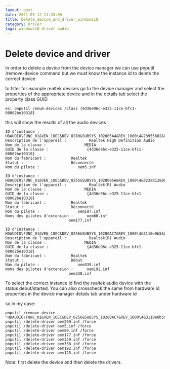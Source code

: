 ```yaml
---
layout: post
date: 2021-05-12 11:33:00
title: Delete_device_and_driver_windows10
category: Driver
tags: windows10 driver audio
---
```

# Delete device and driver

In order to delete a device from the device manager we can use pnputil /remove-device command 
but we must know the instance id to delete the correct device 

to filter for example realtek devices go to the device manager and select the properties of the appropriate device and in the details tab select the property class GUID

```
ex: pnputil /enum-devices /class {4d36e96c-e325-11ce-bfc1-08002be10318}
```
this will show the results of all the audio devices 

```
ID d'instance :                 HDAUDIO\FUNC_01&VEN_10EC&DEV_0280&SUBSYS_102805A4&REV_1000\4&23955602&0&0001
Description de l'appareil :          Realtek High Definition Audio
Nom de la classe :                 MEDIA
GUID de la classe :                 {4d36e96c-e325-11ce-bfc1-08002be10318}
Nom du fabricant :           Realtek
Statut :                     Déconnecté
Nom du pilote :                 oem5.inf

ID d'instance :                 HDAUDIO\FUNC_01&VEN_10EC&DEV_0255&SUBSYS_1028085A&REV_1000\4&323a812&0&0001
Description de l'appareil :          Realtek(R) Audio
Nom de la classe :                 MEDIA
GUID de la classe :                 {4d36e96c-e325-11ce-bfc1-08002be10318}
Nom du fabricant :           Realtek
Statut :                     Déconnecté
Nom du pilote :                 oem107.inf
Noms des pilotes d'extension :      oem80.inf
                            oem177.inf

ID d'instance :                 HDAUDIO\FUNC_01&VEN_10EC&DEV_0256&SUBSYS_10280AC7&REV_1000\4&3110e0b5&0&0001
Description de l'appareil :          Realtek(R) Audio
Nom de la classe :                 MEDIA
GUID de la classe :                 {4d36e96c-e325-11ce-bfc1-08002be10318}
Nom du fabricant :           Realtek
Statut :                     Début
Nom du pilote :                 oem339.inf
Noms des pilotes d'extension :      oem192.inf
                            oem338.inf
```

To select the correct instance id find the realtek audio device with the status debut/started.
You can also crosscheck  the same from hardware id properties in the device manager details tab under hardware id

so in my case:

```
pnputil /remove-device "HDAUDIO\FUNC_01&VEN_10EC&DEV_0256&SUBSYS_10280AC7&REV_1000\4&3110e0b5&0&0001"
pnputil /delete-driver oem299.inf /force
pnputil /delete-driver oem5.inf /force
pnputil /delete-driver oem80.inf /force
pnputil /delete-driver oem177.inf /force
pnputil /delete-driver oem339.inf /force
pnputil /delete-driver oem338.inf /force
pnputil /delete-driver oem192.inf /force
pnputil /delete-driver oem125.inf /force

```

Note: first delete the device and then delete the drivers.
    
